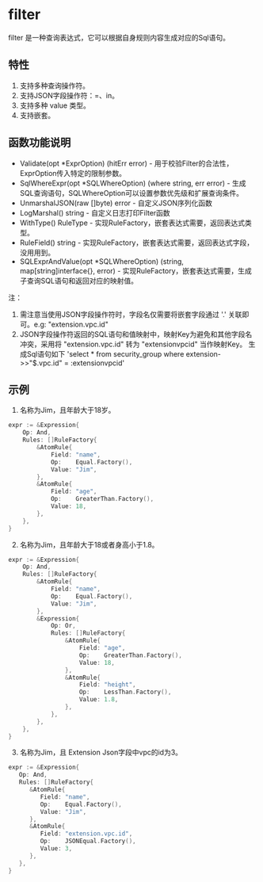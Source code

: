 # filter

filter 是一种查询表达式，它可以根据自身规则内容生成对应的Sql语句。

## 特性
1. 支持多种查询操作符。
2. 支持JSON字段操作符：=、in。
2. 支持多种 value 类型。
3. 支持嵌套。


## 函数功能说明
- Validate(opt *ExprOption) (hitErr error) - 用于校验Filter的合法性，ExprOption传入特定的限制参数。
- SqlWhereExpr(opt *SQLWhereOption) (where string, err error) - 生成SQL查询语句，SQLWhereOption可以设置参数优先级和扩展查询条件。
- UnmarshalJSON(raw []byte) error - 自定义JSON序列化函数
- LogMarshal() string - 自定义日志打印Filter函数
- WithType() RuleType - 实现RuleFactory，嵌套表达式需要，返回表达式类型。
- RuleField() string - 实现RuleFactory，嵌套表达式需要，返回表达式字段，没用用到。
- SQLExprAndValue(opt *SQLWhereOption) (string, map[string]interface{}, error) - 实现RuleFactory，嵌套表达式需要，生成子查询SQL语句和返回对应的映射值。

注：
1. 需注意当使用JSON字段操作符时，字段名仅需要将嵌套字段通过 '.' 关联即可。e.g: "extension.vpc.id"
2. JSON字段操作符返回的SQL语句和值映射中，映射Key为避免和其他字段名冲突，采用将 "extension.vpc.id" 转为 "extensionvpcid" 当作映射Key。
   生成Sql语句如下 'select * from security_group where extension->>"$.vpc.id" = :extensionvpcid'

## 示例
1. 名称为Jim，且年龄大于18岁。
```go
expr := &Expression{
    Op: And,
    Rules: []RuleFactory{
        &AtomRule{
            Field: "name",
            Op:    Equal.Factory(),
            Value: "Jim",
        },
        &AtomRule{
            Field: "age",
            Op:    GreaterThan.Factory(),
            Value: 18,
        },
    },
}
```

2. 名称为Jim，且年龄大于18或者身高小于1.8。
```go
expr := &Expression{
    Op: And,
    Rules: []RuleFactory{
        &AtomRule{
            Field: "name",
            Op:    Equal.Factory(),
            Value: "Jim",
        },
        &Expression{
            Op: Or,
            Rules: []RuleFactory{
                &AtomRule{
                    Field: "age",
                    Op:    GreaterThan.Factory(),
                    Value: 18,
                },
                &AtomRule{
                    Field: "height",
                    Op:    LessThan.Factory(),
                    Value: 1.8,
                },
            },
        },
    },
}
```

3. 名称为Jim，且 Extension Json字段中vpc的id为3。
```go
expr := &Expression{
   Op: And,
   Rules: []RuleFactory{
      &AtomRule{
         Field: "name",
         Op:    Equal.Factory(),
         Value: "Jim",
      },
      &AtomRule{
         Field: "extension.vpc.id",
         Op:    JSONEqual.Factory(),
         Value: 3,
      },
   },
}
```
